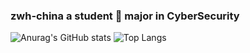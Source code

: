 ### zwh-china a student 📖 major in CyberSecurity


![Anurag's GitHub stats](https://github-readme-stats.vercel.app/api?username=zwh-china&show_icons=true&count_private=true&theme=swift&include_all_commits=true)
![Top Langs](https://github-readme-stats.vercel.app/api/top-langs/?username=zwh-china&layout=compact&theme=swift&exclude_repo=zwh-china.github.io,cdn)
